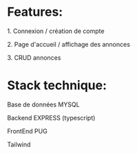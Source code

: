 <h1>Features:</h1>
<p>1. Connexion / création de compte</p>
<p>2. Page d'accueil / affichage des annonces</p>
<p>3. CRUD annonces</p>

<h1>Stack technique:</h1>
<p>Base de données MYSQL</p>
<p>Backend EXPRESS (typescript)</p>
<p>FrontEnd PUG</p>
<p>Tailwind</p>
